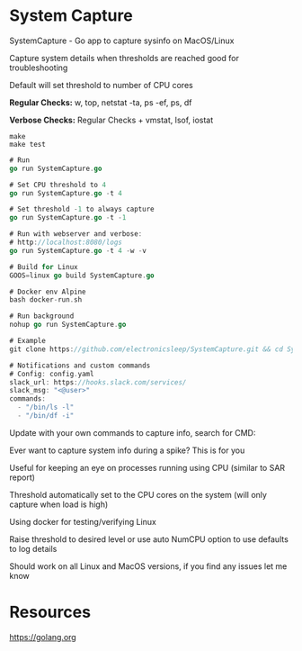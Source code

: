 # System Capture

SystemCapture - Go app to capture sysinfo on MacOS/Linux

Capture system details when thresholds are reached good for troubleshooting

Default will set threshold to number of CPU cores

**Regular Checks:** w, top, netstat -ta, ps -ef, ps, df

**Verbose Checks:** Regular Checks + vmstat, lsof, iostat

``` Make
make
make test
```

``` Go
# Run
go run SystemCapture.go

# Set CPU threshold to 4
go run SystemCapture.go -t 4

# Set threshold -1 to always capture
go run SystemCapture.go -t -1

# Run with webserver and verbose:
# http://localhost:8080/logs
go run SystemCapture.go -t 4 -w -v

# Build for Linux
GOOS=linux go build SystemCapture.go

# Docker env Alpine
bash docker-run.sh

# Run background
nohup go run SystemCapture.go

# Example
git clone https://github.com/electronicsleep/SystemCapture.git && cd SystemCapture && go run SystemCapture.go

# Notifications and custom commands
# Config: config.yaml
slack_url: https://hooks.slack.com/services/
slack_msg: "<@user>"
commands:
  - "/bin/ls -l"
  - "/bin/df -i"
```

Update with your own commands to capture info, search for CMD:

Ever want to capture system info during a spike? This is for you

Useful for keeping an eye on processes running using CPU (similar to SAR report)

Threshold automatically set to the CPU cores on the system (will only capture when load is high)

Using docker for testing/verifying Linux

Raise threshold to desired level or use auto NumCPU option to use defaults to log details

Should work on all Linux and MacOS versions, if you find any issues let me know

# Resources

https://golang.org
